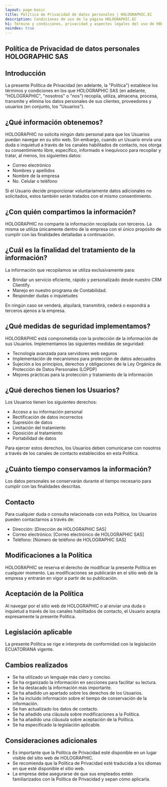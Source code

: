 ```yaml
---
layout: page-basic
title: Política de Privacidad de datos personales | HOLOGRAPHIC.EC
description: Condiciones de uso de la página HOLOGRAPHIC.EC
h1: Término y condiciones, privacidad y aspectos legales del uso de HOLOGRAPHIC.EC
noindex: true
---
```


## Política de Privacidad de datos personales HOLOGRAPHIC SAS

## Introducción

La presente Política de Privacidad (en adelante, la "Política") establece los términos y condiciones en los que HOLOGRAPHIC SAS (en adelante, "HOLOGRAPHIC", "nosotros" o "nos") recopila, utiliza, almacena, procesa, transmite y elimina los datos personales de sus clientes, proveedores y usuarios (en conjunto, los "Usuarios").

## ¿Qué información obtenemos?

HOLOGRAPHIC no solicita ningún dato personal para que los Usuarios puedan navegar en su sitio web. Sin embargo, cuando un Usuario envía una duda o inquietud a través de los canales habilitados de contacto, nos otorga su consentimiento libre, específico, informado e inequívoco para recopilar y tratar, al menos, los siguientes datos:

- Correo electrónico
- Nombres y apellidos
- Nombre de la empresa
- No. Celular o teléfono

Si el Usuario decide proporcionar voluntariamente datos adicionales no solicitados, estos también serán tratados con el mismo consentimiento.

## ¿Con quién compartimos la información?

HOLOGRAPHIC no comparte la información recopilada con terceros. La misma se utiliza únicamente dentro de la empresa con el único propósito de cumplir con las finalidades detalladas a continuación.

## ¿Cuál es la finalidad del tratamiento de la información?

La información que recopilamos se utiliza exclusivamente para:

- Brindar un servicio eficiente, rápido y personalizado desde nuestro CRM Clientify.
- Manejo en nuestro programa de Contabilidad.
- Responder dudas o inquietudes

En ningún caso se venderá, alquilará, transmitirá, cederá o expondrá a terceros ajenos a la empresa.

## ¿Qué medidas de seguridad implementamos?

HOLOGRAPHIC está comprometida con la protección de la información de sus Usuarios. Implementamos las siguientes medidas de seguridad:

- Tecnología avanzada para servidores web seguros
- Implementación de mecanismos para protección de datos adecuados
- Sujeción a los principios, derechos y obligaciones de la Ley Orgánica de Protección de Datos Personales (LOPDP)
- Mejores prácticas para la protección y tratamiento de la información

## ¿Qué derechos tienen los Usuarios?

Los Usuarios tienen los siguientes derechos:

- Acceso a su información personal
- Rectificación de datos incorrectos
- Supresión de datos
- Limitación del tratamiento
- Oposición al tratamiento
- Portabilidad de datos

Para ejercer estos derechos, los Usuarios deben comunicarse con nosotros a través de los canales de contacto establecidos en esta Política.

## ¿Cuánto tiempo conservamos la información?

Los datos personales se conservarán durante el tiempo necesario para cumplir con las finalidades descritas.

## Contacto

Para cualquier duda o consulta relacionada con esta Política, los Usuarios pueden contactarnos a través de:

- Dirección: [Dirección de HOLOGRAPHIC SAS]
- Correo electrónico: [Correo electrónico de HOLOGRAPHIC SAS]
- Teléfono: [Número de teléfono de HOLOGRAPHIC SAS]

## Modificaciones a la Política

HOLOGRAPHIC se reserva el derecho de modificar la presente Política en cualquier momento. Las modificaciones se publicarán en el sitio web de la empresa y entrarán en vigor a partir de su publicación.

## Aceptación de la Política

Al navegar por el sitio web de HOLOGRAPHIC o al enviar una duda o inquietud a través de los canales habilitados de contacto, el Usuario acepta expresamente la presente Política.

## Legislación aplicable

La presente Política se rige e interpreta de conformidad con la legislación ECUATORIANA vigente.

## Cambios realizados

- Se ha utilizado un lenguaje más claro y conciso.
- Se ha organizado la información en secciones para facilitar su lectura.
- Se ha destacado la información más importante.
- Se ha añadido un apartado sobre los derechos de los Usuarios.
- Se ha incluido información sobre el tiempo de conservación de la información.
- Se han actualizado los datos de contacto.
- Se ha añadido una cláusula sobre modificaciones a la Política.
- Se ha añadido una cláusula sobre aceptación de la Política.
- Se ha especificado la legislación aplicable.

## Consideraciones adicionales

- Es importante que la Política de Privacidad esté disponible en un lugar visible del sitio web de HOLOGRAPHIC.
- Se recomienda que la Política de Privacidad esté traducida a los idiomas en que esté disponible el sitio web.
- La empresa debe asegurarse de que sus empleados estén familiarizados con la Política de Privacidad y sepan cómo aplicarla.